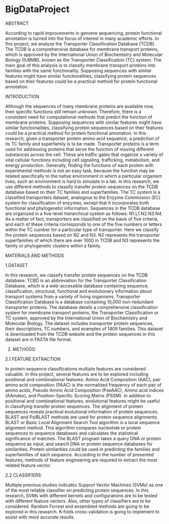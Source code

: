 # BigDataProject
ABSTRACT

According to rapid improvements in genome sequencing, protein functional annotation is turned into the focus of interest in many academic efforts. In this project, we analyze the Transporter Classification Database (TCDB). The TCDB is a comprehensive database for membrane transport proteins, which is approved by the International Union of Biochemistry and Molecular Biology (IUBMB), known as the Transporter Classification (TC) system. The main goal of this analysis is to classify membrane transport proteins into families with the same functionality. Supposing sequences with similar features might have similar functionalities, classifying protein sequences based on their features could be a practical method for protein functional annotation.


INTRODUCTION


Although the sequences of many membrane proteins are available now, their specific functions still remain unknown. Therefore, there is a consistent need for computational methods that predict the function of membrane proteins. Supposing sequences with similar features might have similar functionalities, classifying protein sequences based on their features could be a practical method for protein functional annotation. In this research, given a transporter protein amino acid sequence, a prediction of its TC family and superfamily is to be made.
Transporter proteins is a term used for addressing proteins that serve the function of moving different substances across the cell. These are traffic gates that organize a variety of vital cellular functions including cell signaling, trafficking, metabolism, and energy production. Generally, finding the functions of each protein with experimental methods is not an easy task, because the function may be related specifically to the native environment in which a particular organism lives; such an environment is hard to simulate in a lab.  In this research, we use different methods to classify transfer protein sequences on the TCDB database based on their TC families and superfamilies. 
The TC system is a classified transporters dataset, analogous to the Enzyme Commission (EC) system for classification of enzymes, except that it incorporates both functional and phylogenetic information. Sequences in the TCDB database are organized in a five-level hierarchical system as follows: N1.L1.N2.N3.N4. As a matter of fact, transporters are classified on the basis of five criteria, and each of these criteria corresponds to one of the five numbers or letters within the TC number for a particular type of transporter. Here we classify the protein sequences based on N2 and N3. N2 represents the transporter superfamilies of which there are over 1000 in TCDB and N3 represents the family or phylogenetic clusters within a family.


MATERIALS AND METHODS

1.DATASET

In this research, we classify transfer protein sequences on the TCDB database. TCBD is an abbreviation for the Transporter Classification Database, which is a web-accessible database containing sequence, classification, structural, functional and evolutionary information about transport systems from a variety of living organisms. Transporter Classification Database is a database containing 10,000 non-redundant transporter proteins. The database details a comprehensive classification system for membrane transport proteins, the Transporter Classification or TC system, approved by the International Union of Biochemistry and Molecular Biology. The dataset includes transporter protein sequences, their descriptions, TC numbers, and examples of 1409 families. This dataset is downloaded from the TCDB website and the protein sequences in this dataset are in FASTA file format. 

2. METHODS:

2.1 FEATURE EXTRACTION

In protein sequence classifications multiple features are considered valuable. In this project, several features are to be explored including positional and combinational features: Amino Acid Composition (AAC),  pair amino acid composition (PAAC) is the normalized frequency of each pair of amino acids, Pseudo Amino Acid Composition (PseAAC), Amino acid indices (AAindex), and Position-Specific Scoring Matrix (PSSM). 
In addition to positional and combinational features, evolutional features might be useful in classifying transfer protein sequences. The alignment of protein sequences reveals practical evolutional information of protein sequences. BLAST and PsiBLAST methods are used for protein sequence alignments. BLAST or Basic Local Alignment Search Tool algorithm is a local sequence alignment method.  This algorithm compares nucleotide or protein sequences to sequence databases and calculates the statistical significance of matches. The BLAST program takes a query DNA or protein sequence as input, and search DNA or protein sequence databases for similarities. Protein similarities could be used in predicting the families and superfamilies of each sequence. 
According to the number of presented features, methods of feature engineering are required to extract the most related feature vector.  

2.2 CLASSIFIERS:

Multiple previous studies indicates Support Vector Machines (SVMs) as one of the most reliable classifier on predicting protein sequences. In this research, SVMs with different kernels and configuratoins are to be tested with different feature vectors. Also, other types of classifiers are to be considered. Random Forrest and ensembled methods are going to be explored in this research. K-folds cross-validation is going to implement to assist with more accurate results. 

   


